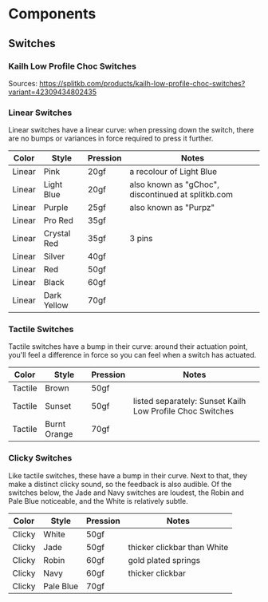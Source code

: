 # Components

## Switches

### Kailh Low Profile Choc Switches

Sources: https://splitkb.com/products/kailh-low-profile-choc-switches?variant=42309434802435

### Linear Switches
Linear switches have a linear curve: when pressing down the switch, there are no bumps or variances in force required to press it further.

| Color   | Style        | Pression | Notes                                                      |
|-        |-             |-         |-                                                           |
| Linear  | Pink         | 20gf     | a recolour of Light Blue                                   |
| Linear  | Light Blue   | 20gf     | also known as "gChoc", discontinued at splitkb.com         |
| Linear  | Purple       | 25gf     | also known as "Purpz"                                      |
| Linear  | Pro Red      | 35gf     |                                                            |
| Linear  | Crystal Red  | 35gf     | 3 pins                                                     |
| Linear  | Silver       | 40gf     |                                                            |
| Linear  | Red          | 50gf     |                                                            |
| Linear  | Black        | 60gf     |                                                            |
| Linear  | Dark Yellow  | 70gf     |                                                            |

### Tactile Switches
Tactile switches have a bump in their curve: around their actuation point, you'll feel a difference in force so you can feel when a switch has actuated.

| Color   | Style        | Pression | Notes                                                      |
|-        |-             |-         |-                                                           |
| Tactile | Brown        | 50gf     |                                                            |
| Tactile | Sunset       | 50gf     | listed separately: Sunset Kailh Low Profile Choc Switches  |
| Tactile | Burnt Orange | 70gf     |                                                            |

### Clicky Switches
Like tactile switches, these have a bump in their curve. Next to that, they make a distinct clicky sound, so the feedback is also audible. Of the switches below, the Jade and Navy switches are loudest, the Robin and Pale Blue noticeable, and the White is relatively subtle.

| Color   | Style        | Pression | Notes                                                      |
|-        |-             |-         |-                                                           |
| Clicky  | White        | 50gf     |                                                            |
| Clicky  | Jade         | 50gf     | thicker clickbar than White                                |
| Clicky  | Robin        | 60gf     | gold plated springs                                        |
| Clicky  | Navy         | 60gf     | thicker clickbar                                           |
| Clicky  | Pale Blue    | 70gf     |                                                            |
